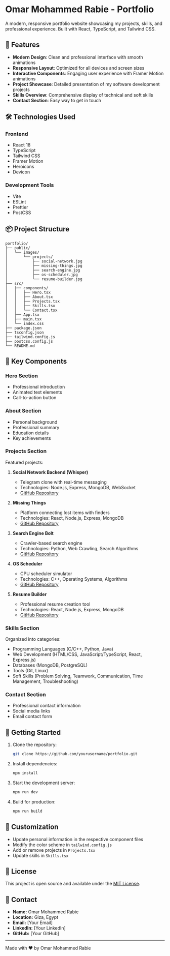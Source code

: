 # Omar Mohammed Rabie - Portfolio

A modern, responsive portfolio website showcasing my projects, skills, and professional experience. Built with React, TypeScript, and Tailwind CSS.

## 🚀 Features

- **Modern Design**: Clean and professional interface with smooth animations
- **Responsive Layout**: Optimized for all devices and screen sizes
- **Interactive Components**: Engaging user experience with Framer Motion animations
- **Project Showcase**: Detailed presentation of my software development projects
- **Skills Overview**: Comprehensive display of technical and soft skills
- **Contact Section**: Easy way to get in touch

## 🛠️ Technologies Used

### Frontend
- React 18
- TypeScript
- Tailwind CSS
- Framer Motion
- Heroicons
- Devicon

### Development Tools
- Vite
- ESLint
- Prettier
- PostCSS

## 📦 Project Structure

```
portfolio/
├── public/
│   └── images/
│       └── projects/
│           ├── social-network.jpg
│           ├── missing-things.jpg
│           ├── search-engine.jpg
│           ├── os-scheduler.jpg
│           └── resume-builder.jpg
├── src/
│   ├── components/
│   │   ├── Hero.tsx
│   │   ├── About.tsx
│   │   ├── Projects.tsx
│   │   ├── Skills.tsx
│   │   └── Contact.tsx
│   ├── App.tsx
│   ├── main.tsx
│   └── index.css
├── package.json
├── tsconfig.json
├── tailwind.config.js
├── postcss.config.js
└── README.md
```

## 🎯 Key Components

### Hero Section
- Professional introduction
- Animated text elements
- Call-to-action button

### About Section
- Personal background
- Professional summary
- Education details
- Key achievements

### Projects Section
Featured projects:
1. **Social Network Backend (Whisper)**
   - Telegram clone with real-time messaging
   - Technologies: Node.js, Express, MongoDB, WebSocket
   - [GitHub Repository](https://github.com/GramBelleg/Whisper_BackEnd)

2. **Missing Things**
   - Platform connecting lost items with finders
   - Technologies: React, Node.js, Express, MongoDB
   - [GitHub Repository](https://github.com/OmarMoh44/missing-things)

3. **Search Engine Bolt**
   - Crawler-based search engine
   - Technologies: Python, Web Crawling, Search Algorithms
   - [GitHub Repository](https://github.com/3mr-mahmoud/search-engine)

4. **OS Scheduler**
   - CPU scheduler simulator
   - Technologies: C++, Operating Systems, Algorithms
   - [GitHub Repository](https://github.com/OmarMoh44/OS)

5. **Resume Builder**
   - Professional resume creation tool
   - Technologies: React, Node.js, Express, MongoDB
   - [GitHub Repository](https://github.com/Mo-Khater/ResemeGenerator)

### Skills Section
Organized into categories:
- Programming Languages (C/C++, Python, Java)
- Web Development (HTML/CSS, JavaScript/TypeScript, React, Express.js)
- Databases (MongoDB, PostgreSQL)
- Tools (Git, Linux)
- Soft Skills (Problem Solving, Teamwork, Communication, Time Management, Troubleshooting)

### Contact Section
- Professional contact information
- Social media links
- Email contact form

## 🚀 Getting Started

1. Clone the repository:
   ```bash
   git clone https://github.com/yourusername/portfolio.git
   ```

2. Install dependencies:
   ```bash
   npm install
   ```

3. Start the development server:
   ```bash
   npm run dev
   ```

4. Build for production:
   ```bash
   npm run build
   ```

## 🎨 Customization

- Update personal information in the respective component files
- Modify the color scheme in `tailwind.config.js`
- Add or remove projects in `Projects.tsx`
- Update skills in `Skills.tsx`

## 📝 License

This project is open source and available under the [MIT License](LICENSE).

## 👤 Contact

- **Name:** Omar Mohammed Rabie
- **Location:** Giza, Egypt
- **Email:** [Your Email]
- **LinkedIn:** [Your LinkedIn]
- **GitHub:** [Your GitHub]

---

Made with ❤️ by Omar Mohammed Rabie

